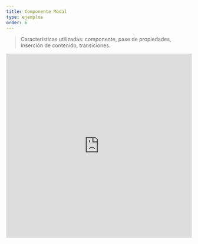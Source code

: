 ```yaml
---
title: Componente Modal
type: ejemplos
order: 6
---
```


> Características utilizadas: componente, pase de propiedades, inserción de contenido, transiciones.

<iframe width="100%" height="500" src="https://jsfiddle.net/yyx990803/mwLbw11k/embedded/result,html,js,css" allowfullscreen="allowfullscreen" frameborder="0"></iframe>
